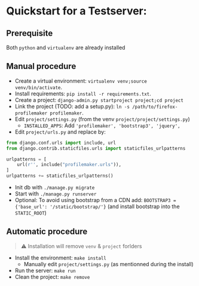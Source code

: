 # Quickstart for a Testserver:

## Prerequisite

Both `python` and `virtualenv` are already installed

## Manual procedure

- Create a virtual environment: ``virtualenv venv;source venv/bin/activate``.
- Install requirements: ``pip install -r requirements.txt``.
- Create a project: ``django-admin.py startproject project;cd project``
- Link the project (TODO: add a setup.py): ``ln -s /path/to/firefox-profilemaker profilemaker``.
- Edit ``project/settings.py`` (from the venv ``project/project/settings.py``)
  - ``INSTALLED_APPS``: Add ``'profilemaker', 'bootstrap3', 'jquery',``
- Edit ``project/urls.py`` and replace by:
```python
from django.conf.urls import include, url
from django.contrib.staticfiles.urls import staticfiles_urlpatterns

urlpatterns = [
    url(r'', include("profilemaker.urls")),
]
urlpatterns += staticfiles_urlpatterns()
```
- Init db with ``./manage.py migrate``
- Start with ``./manage.py runserver``
- Optional: To avoid using bootstrap from a CDN add: ``BOOTSTRAP3 = {'base_url': '/static/bootstrap/'}`` (and install bootstrap into the ``STATIC_ROOT``)

## Automatic procedure

> :warning: Installation will remove `venv` & `project` forlders

- Install the environment: `make install`
  - Manually edit ``project/settings.py`` (as mentionned during the install)
- Run the server: `make run`
- Clean the project: `make remove`

